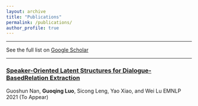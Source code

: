 ```yaml
---
layout: archive
title: "Publications"
permalink: /publications/
author_profile: true
---
```


---

See the full list on  [Google Scholar](https://scholar.google.com/citations?user=ggVTvKoAAAAJ&hl=en)

---

### [Speaker-Oriented Latent Structures for Dialogue-BasedRelation Extraction](https://arxiv.org/)
Guoshun Nan, **Guoqing Luo**, Sicong Leng, Yao Xiao, and Wei Lu
EMNLP 2021
(To Appear)


